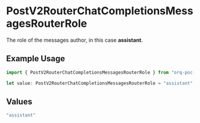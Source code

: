 # PostV2RouterChatCompletionsMessagesRouterRole

The role of the messages author, in this case **assistant**.

## Example Usage

```typescript
import { PostV2RouterChatCompletionsMessagesRouterRole } from "orq-poc-typescript/models/operations";

let value: PostV2RouterChatCompletionsMessagesRouterRole = "assistant";
```

## Values

```typescript
"assistant"
```